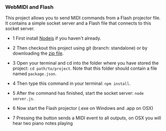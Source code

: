 ### WebMIDI and Flash

This project allows you to send MIDI commands from a Flash projector file. It contains a simple socket server and a Flash file that connects to this socket server.

 - 1 First install [Nodejs](https://nodejs.org/en/) if you haven't already.

 - 2 Then checkout this project using git (branch: standalone) or by downloading the [zip file](https://github.com/abudaan/webmidi_flash/archive/standalone.zip).

 - 3 Open your terminal and cd into the folder where you have stored the project: `cd path/to/project`. Note that this folder should contain a file named `package.json`.

 - 4 Then type this command in your terminal: `npm install`.

 - 5 After the command has finished, start the socket server: `node server.js`.

 - 6 Now start the Flash projector (.exe on Windows and .app on OSX)

 - 7 Pressing the button sends a MIDI event to all outputs, on OSX you will hear two piano notes playing

